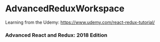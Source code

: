 # AdvancedReduxWorkspace

Learning from the Udemy: https://www.udemy.com/react-redux-tutorial/

### Advanced React and Redux: 2018 Edition
